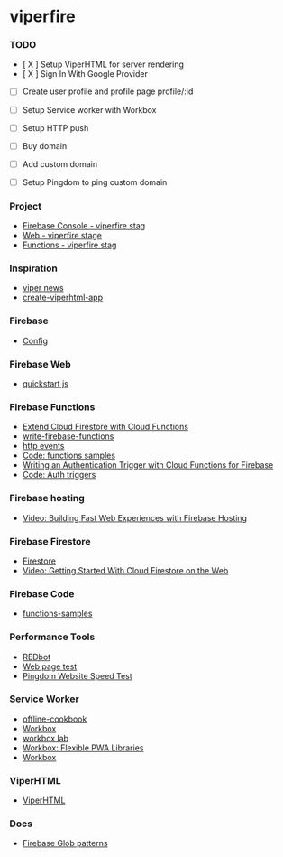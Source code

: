 # viperfire

### TODO
- [ X ] Setup ViperHTML for server rendering
- [ X ] Sign In With Google Provider
- [ ] Create user profile and profile page profile/:id
- [ ] Setup Service worker with Workbox
- [ ] Setup HTTP push
- [ ] Buy domain
- [ ] Add custom domain
- [ ] Setup Pingdom to ping custom domain


### Project
* [Firebase Console - viperfire stag](https://console.firebase.google.com/project/viperfire-stag/overview)
* [Web - viperfire stage](https://viperfire-stag.firebaseapp.com)
* [Functions - viperfire stag](https://us-central1-viperfire-stag.cloudfunctions.net/helloWorld)

### Inspiration
* [viper news](https://github.com/WebReflection/viper-news)
* [create-viperhtml-app](https://github.com/WebReflection/create-viperhtml-app)

### Firebase
* [Config](https://firebase.google.com/docs/hosting/full-config)

### Firebase Web
* [quickstart js](https://github.com/firebase/quickstart-js)

### Firebase Functions
* [Extend Cloud Firestore with Cloud Functions](https://firebase.google.com/docs/firestore/extend-with-functions)
* [write-firebase-functions](https://firebase.google.com/docs/functions/write-firebase-functions)
* [http events](https://firebase.google.com/docs/functions/http-events)
* [Code: functions samples](https://github.com/firebase/functions-samples)
* [Writing an Authentication Trigger with Cloud Functions for Firebase ](https://www.youtube.com/watch?v=pADTJA3BoxE)
* [Code: Auth triggers](https://github.com/firebase/functions-samples/blob/master/quickstarts/email-users/functions/index.js)

### Firebase hosting
* [Video: Building Fast Web Experiences with Firebase Hosting](https://www.youtube.com/watch?v=R3v8EcYzf_M)

### Firebase Firestore
* [Firestore ](https://firebase.google.com/docs/firestore/quickstart?authuser=0)
* [Video: Getting Started With Cloud Firestore on the Web](https://www.youtube.com/watch?v=2Vf1D-rUMwE&list=PLl-K7zZEsYLmnJ_FpMOZgyg6XcIGBu2OX)

### Firebase Code
* [functions-samples](https://github.com/firebase/functions-samples)

### Performance Tools
* [REDbot](https://redbot.org/)
* [Web page test](https://www.webpagetest.org/)
* [Pingdom Website Speed Test](https://tools.pingdom.com/)

### Service Worker
* [offline-cookbook](https://developers.google.com/web/fundamentals/instant-and-offline/offline-cookbook/)
* [Workbox](https://workboxjs.org/)
* [workbox lab](https://codelabs.developers.google.com/codelabs/workbox-lab/#0)
* [Workbox: Flexible PWA Libraries ](https://www.youtube.com/watch?v=DtuJ55tmjps)
* [Workbox](https://developers.google.com/web/tools/workbox/)

### ViperHTML
* [ViperHTML](https://github.com/unders/mywiki/wiki/ViperHTML)

### Docs
* [Firebase Glob patterns](http://mywiki.wooledge.org/glob)
